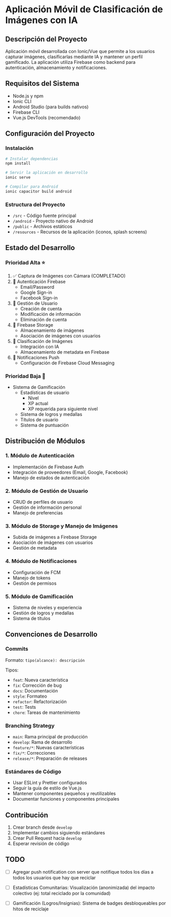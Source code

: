 # Aplicación Móvil de Clasificación de Imágenes con IA

## Descripción del Proyecto
Aplicación móvil desarrollada con Ionic/Vue que permite a los usuarios capturar imágenes, clasificarlas mediante IA y mantener un perfil gamificado. La aplicación utiliza Firebase como backend para autenticación, almacenamiento y notificaciones.

## Requisitos del Sistema
- Node.js y npm
- Ionic CLI
- Android Studio (para builds nativos)
- Firebase CLI
- Vue.js DevTools (recomendado)

## Configuración del Proyecto

### Instalación
```bash
# Instalar dependencias
npm install

# Servir la aplicación en desarrollo
ionic serve

# Compilar para Android
ionic capacitor build android
```

### Estructura del Proyecto
- `/src` - Código fuente principal
- `/android` - Proyecto nativo de Android
- `/public` - Archivos estáticos
- `/resources` - Recursos de la aplicación (iconos, splash screens)

## Estado del Desarrollo

### Prioridad Alta ⭐
1. ✅ Captura de Imágenes con Cámara (COMPLETADO)
2. 🔄 Autenticación Firebase
   - Email/Password
   - Google Sign-in
   - Facebook Sign-in
3. 🔄 Gestión de Usuario
   - Creación de cuenta
   - Modificación de información
   - Eliminación de cuenta
4. 🔄 Firebase Storage
   - Almacenamiento de imágenes
   - Asociación de imágenes con usuarios
5. 🔄 Clasificación de Imágenes
   - Integración con IA
   - Almacenamiento de metadata en Firebase
6. 🔄 Notificaciones Push
   - Configuración de Firebase Cloud Messaging

### Prioridad Baja 📝
- Sistema de Gamificación
  - Estadísticas de usuario
    * Nivel
    * XP actual
    * XP requerida para siguiente nivel
  - Sistema de logros y medallas
  - Títulos de usuario
  - Sistema de puntuación

## Distribución de Módulos

### 1. Módulo de Autenticación
- Implementación de Firebase Auth
- Integración de proveedores (Email, Google, Facebook)
- Manejo de estados de autenticación

### 2. Módulo de Gestión de Usuario
- CRUD de perfiles de usuario
- Gestión de información personal
- Manejo de preferencias

### 3. Módulo de Storage y Manejo de Imágenes
- Subida de imágenes a Firebase Storage
- Asociación de imágenes con usuarios
- Gestión de metadata

### 4. Módulo de Notificaciones
- Configuración de FCM
- Manejo de tokens
- Gestión de permisos

### 5. Módulo de Gamificación
- Sistema de niveles y experiencia
- Gestión de logros y medallas
- Sistema de títulos

## Convenciones de Desarrollo

### Commits
Formato: `tipo(alcance): descripción`

Tipos:
- `feat`: Nueva característica
- `fix`: Corrección de bug
- `docs`: Documentación
- `style`: Formateo
- `refactor`: Refactorización
- `test`: Tests
- `chore`: Tareas de mantenimiento

### Branching Strategy
- `main`: Rama principal de producción
- `develop`: Rama de desarrollo
- `feature/*`: Nuevas características
- `fix/*`: Correcciones
- `release/*`: Preparación de releases

### Estándares de Código
- Usar ESLint y Prettier configurados
- Seguir la guía de estilo de Vue.js
- Mantener componentes pequeños y reutilizables
- Documentar funciones y componentes principales

## Contribución
1. Crear branch desde `develop`
2. Implementar cambios siguiendo estándares
3. Crear Pull Request hacia `develop`
4. Esperar revisión de código

## TODO

- [ ] Agregar push notification con server que notifique todos los días a todos los usuarios que hay que reciclar
- [ ] Estadísticas Comunitarias: Visualización (anonimizada) del impacto colectivo (ej: total reciclado por la comunidad)
- [ ] Gamificación (Logros/Insignias): Sistema de badges desbloqueables por hitos de reciclaje

